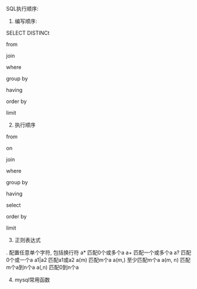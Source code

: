 SQL执行顺序:

1. 编写顺序:

SELECT DISTINCt

from

join

where

group by

having

order by

limit  

2. 执行顺序

from

on

  join

where

group by 

having

select

order by 

limit


3. 正则表达式

. 配置任意单个字符, 包括换行符
a* 匹配0个或多个a
a+ 匹配一个或多个a
a? 匹配0个或一个a
a1|a2 匹配a1或a2
a(m) 匹配m个a
a(m,) 至少匹配m个a
a(m, n) 匹配m个a到n个a
a(,n) 匹配0到n个a

4. mysql常用函数

